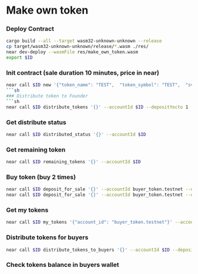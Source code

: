 # Make own token

### Deploy Contract
```sh
cargo build --all --target wasm32-unknown-unknown --release
cp target/wasm32-unknown-unknown/release/*.wasm ./res/
near dev-deploy --wasmFile res/make_own_token.wasm 
export $ID
```

### Init contract (sale duration 10 minutes, price in near)
```sh
near call $ID new '{"token_name": "TEST",  "token_symbol": "TEST",  "svg_icon": "E",  "token_decimals":  24, "total_supply": 1000000000000, "sale_duration": 600000000000, "tokennomic": [{"account_id": "ceo_token.testnet", "percent_of_token": 30}, {"account_id": "cto_token.testnet", "percent_of_token": 30}], "price_type": {"type": "FixedPrice", "near": 1}}' --accountId $ID
```sh
### Distribute token to Founder
```sh
near call $ID distribute_tokens '{}' --accountId $ID --depositYocto 1
```
### Get distribute status
```sh
near call $ID distributed_status '{}' --accountId $ID
```

### Get remaining token
```sh
near call $ID remaining_tokens '{}' --accountId $ID
```

### Buy token (buy 2 times)
```sh
near call $ID deposit_for_sale '{}' --accountId buyer_token.testnet --deposit 10
near call $ID deposit_for_sale '{}' --accountId buyer_token.testnet --deposit 10
```

### Get my tokens
```sh
near call $ID my_tokens '{"account_id": "buyer_token.testnet"}' --accountId buyer_token.testnet
```

### Distribute tokens for buyers 
```sh
near call $ID distribute_tokens_to_buyers '{}' --accountId $ID --depositYocto 1
```

### Check tokens balance in buyers wallet
